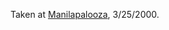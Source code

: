 Taken at <a href="https://web.archive.org/web/20010201153000/http://march25.editthispage.com/">Manilapalooza</a>, 3/25/2000.
